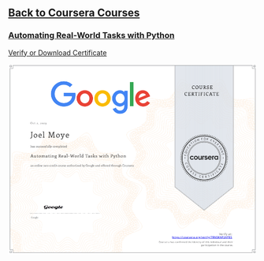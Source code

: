 ## [Back to Coursera Courses](/README.md)
### [Automating Real-World Tasks with Python](https://www.coursera.org/learn/automating-real-world-tasks-python)
[Verify or Download Certificate](https://coursera.org/verify/7RN5KNP2KPBS)

![](Automating-Real-World-Tasks-with-Python.png)